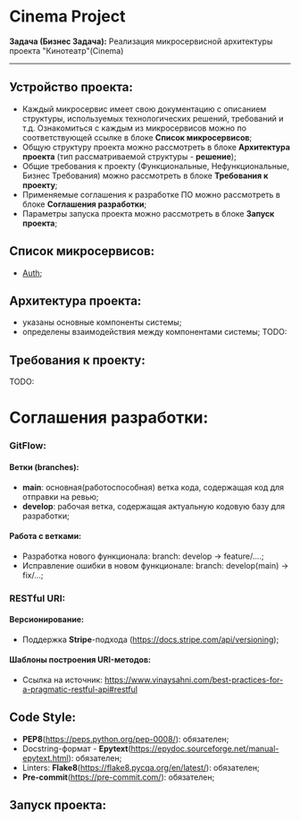 # Cinema Project


**Задача (Бизнес Задача):**
Реализация микросервисной архитектуры проекта "Кинотеатр"(Cinema)

* * *

## Устройство проекта:
- Каждый микросервис имеет свою документацию с описанием структуры, используемых технологических решений, требований и т.д. Ознакомиться с каждым из микросервисов можно по соответствующей ссылке в блоке **Список микросервисов**;
- Общую структуру проекта можно рассмотреть в блоке **Архитектура проекта** (тип рассматриваемой структуры - **решение**);
- Общие требования к проекту (Функциональные, Нефункциональные, Бизнес Требования) можно рассмотреть в блоке **Требования к проекту**;
- Применяемые соглашения к разработке ПО можно рассмотреть в блоке **Соглашения разработки**;
- Параметры запуска проекта можно рассмотреть в блоке **Запуск проекта**;

## Список микросервисов:
- [Auth](docs/services/auth/auth.md);

## Архитектура проекта:
- указаны основные компоненты системы;
- определены взаимодействия между компонентами системы;
TODO:

## Требования к проекту:
TODO:

# Соглашения разработки:
### GitFlow:
#### Ветки (branches):
- **main**: основная(работоспособная) ветка кода, содержащая код для отправки на ревью;
- **develop**: рабочая ветка, содержащая актуальную кодовую базу для разработки;

#### Работа с ветками:
- Разработка нового функционала: branch: develop -> feature/....;
- Исправление ошибки в новом функционале: branch: develop(main) -> fix/...;

### RESTful URI:
#### Версионирование:
- Поддержка **Stripe**-подхода (https://docs.stripe.com/api/versioning);

#### Шаблоны построения URI-методов:
- Ссылка на источник: https://www.vinaysahni.com/best-practices-for-a-pragmatic-restful-api#restful

## Code Style:
- **PEP8**(https://peps.python.org/pep-0008/): обязателен;
- Docstring-формат - **Epytext**(https://epydoc.sourceforge.net/manual-epytext.html): обязателен;
- Linters: **Flake8**(https://flake8.pycqa.org/en/latest/): обязателен;
- **Pre-commit**(https://pre-commit.com/): обязателен;

## **Запуск проекта:**
```sh

```
